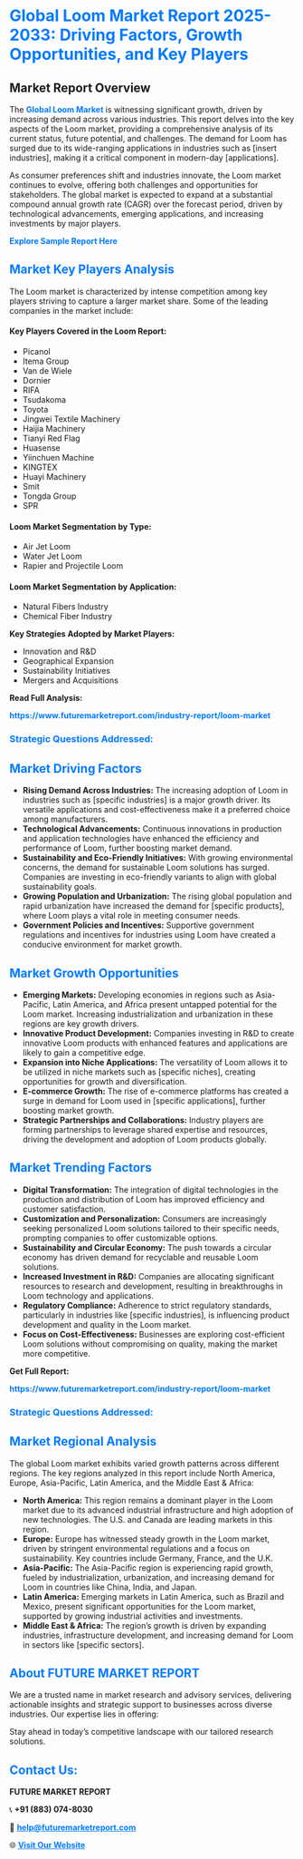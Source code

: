 <h1 style="color: #007BFF;">Global Loom Market Report 2025-2033: Driving Factors, Growth Opportunities, and Key Players</h1>

<section id="overview">
<h2>Market Report Overview</h2>
<p>The <a href="https://www.futuremarketreport.com/industry-report/loom-market" style="color: #007BFF; text-decoration: none;"><strong>Global Loom Market</strong></a> is witnessing significant growth, driven by increasing demand across various industries. This report delves into the key aspects of the Loom market, providing a comprehensive analysis of its current status, future potential, and challenges. The demand for Loom has surged due to its wide-ranging applications in industries such as [insert industries], making it a critical component in modern-day [applications].</p>
<p>As consumer preferences shift and industries innovate, the Loom market continues to evolve, offering both challenges and opportunities for stakeholders. The global market is expected to expand at a substantial compound annual growth rate (CAGR) over the forecast period, driven by technological advancements, emerging applications, and increasing investments by major players.</p>
</section>

<section id="overview">
<p><a href="https://www.futuremarketreport.com/request-sample/reportId=28410" style="color: #007BFF; text-decoration: none;"><strong>Explore Sample Report Here</strong></a></p>
</section>

<section id="key-players">
<h2 style="color: #007BFF;">Market Key Players Analysis</h2>
<p>The Loom market is characterized by intense competition among key players striving to capture a larger market share. Some of the leading companies in the market include:</p>
<h4>Key Players Covered in the Loom Report:</h4>
<ul><li>Picanol</li><li>Itema Group</li><li>Van de Wiele</li><li>Dornier</li><li>RIFA</li><li>Tsudakoma</li><li>Toyota</li><li>Jingwei Textile Machinery</li><li>Haijia Machinery</li><li>Tianyi Red Flag</li><li>Huasense</li><li>Yiinchuen Machine</li><li>KINGTEX</li><li>Huayi Machinery</li><li>Smit</li><li>Tongda Group</li><li>SPR</li></ul>
<h4>Loom Market Segmentation by Type:</h4>
<ul><li>Air Jet Loom</li><li>Water Jet Loom</li><li>Rapier and Projectile Loom</li></ul>

<h4>Loom Market Segmentation by Application:</h4>
<ul><li>Natural Fibers Industry</li><li>Chemical Fiber Industry</li></ul>
<p><strong>Key Strategies Adopted by Market Players:</strong></p>
<ul>
<li>Innovation and R&D</li>
<li>Geographical Expansion</li>
<li>Sustainability Initiatives</li>
<li>Mergers and Acquisitions</li>
</ul>
</section>

<section>
<p><strong>Read Full Analysis: </strong></p><a href="https://www.futuremarketreport.com/industry-report/loom-market" style="color: #007BFF; text-decoration: none;"><strong>https://www.futuremarketreport.com/industry-report/loom-market</strong></a>
<h3 style="color: #007BFF;">Strategic Questions Addressed:</h3>
</section>

<section id="driving-factors">
<h2 style="color: #007BFF;">Market Driving Factors</h2>
<ul>
<li><strong>Rising Demand Across Industries:</strong> The increasing adoption of Loom in industries such as [specific industries] is a major growth driver. Its versatile applications and cost-effectiveness make it a preferred choice among manufacturers.</li>
<li><strong>Technological Advancements:</strong> Continuous innovations in production and application technologies have enhanced the efficiency and performance of Loom, further boosting market demand.</li>
<li><strong>Sustainability and Eco-Friendly Initiatives:</strong> With growing environmental concerns, the demand for sustainable Loom solutions has surged. Companies are investing in eco-friendly variants to align with global sustainability goals.</li>
<li><strong>Growing Population and Urbanization:</strong> The rising global population and rapid urbanization have increased the demand for [specific products], where Loom plays a vital role in meeting consumer needs.</li>
<li><strong>Government Policies and Incentives:</strong> Supportive government regulations and incentives for industries using Loom have created a conducive environment for market growth.</li>
</ul>
</section>

<section id="growth-opportunities">
<h2 style="color: #007BFF;">Market Growth Opportunities</h2>
<ul>
<li><strong>Emerging Markets:</strong> Developing economies in regions such as Asia-Pacific, Latin America, and Africa present untapped potential for the Loom market. Increasing industrialization and urbanization in these regions are key growth drivers.</li>
<li><strong>Innovative Product Development:</strong> Companies investing in R&D to create innovative Loom products with enhanced features and applications are likely to gain a competitive edge.</li>
<li><strong>Expansion into Niche Applications:</strong> The versatility of Loom allows it to be utilized in niche markets such as [specific niches], creating opportunities for growth and diversification.</li>
<li><strong>E-commerce Growth:</strong> The rise of e-commerce platforms has created a surge in demand for Loom used in [specific applications], further boosting market growth.</li>
<li><strong>Strategic Partnerships and Collaborations:</strong> Industry players are forming partnerships to leverage shared expertise and resources, driving the development and adoption of Loom products globally.</li>
</ul>
</section>

<section id="trending-factors">
<h2 style="color: #007BFF;">Market Trending Factors</h2>
<ul>
<li><strong>Digital Transformation:</strong> The integration of digital technologies in the production and distribution of Loom has improved efficiency and customer satisfaction.</li>
<li><strong>Customization and Personalization:</strong> Consumers are increasingly seeking personalized Loom solutions tailored to their specific needs, prompting companies to offer customizable options.</li>
<li><strong>Sustainability and Circular Economy:</strong> The push towards a circular economy has driven demand for recyclable and reusable Loom solutions.</li>
<li><strong>Increased Investment in R&D:</strong> Companies are allocating significant resources to research and development, resulting in breakthroughs in Loom technology and applications.</li>
<li><strong>Regulatory Compliance:</strong> Adherence to strict regulatory standards, particularly in industries like [specific industries], is influencing product development and quality in the Loom market.</li>
<li><strong>Focus on Cost-Effectiveness:</strong> Businesses are exploring cost-efficient Loom solutions without compromising on quality, making the market more competitive.</li>
</ul>
</section>

<section>
<p><strong>Get Full Report: </strong></p><a href="https://www.futuremarketreport.com/industry-report/loom-market" style="color: #007BFF; text-decoration: none;"><strong>https://www.futuremarketreport.com/industry-report/loom-market</strong></a>
<h3 style="color: #007BFF;">Strategic Questions Addressed:</h3>
</section>


<section id="regional-analysis">
<h2 style="color: #007BFF;">Market Regional Analysis</h2>
<p>The global Loom market exhibits varied growth patterns across different regions. The key regions analyzed in this report include North America, Europe, Asia-Pacific, Latin America, and the Middle East & Africa:</p>
<ul>
<li><strong>North America:</strong> This region remains a dominant player in the Loom market due to its advanced industrial infrastructure and high adoption of new technologies. The U.S. and Canada are leading markets in this region.</li>
<li><strong>Europe:</strong> Europe has witnessed steady growth in the Loom market, driven by stringent environmental regulations and a focus on sustainability. Key countries include Germany, France, and the U.K.</li>
<li><strong>Asia-Pacific:</strong> The Asia-Pacific region is experiencing rapid growth, fueled by industrialization, urbanization, and increasing demand for Loom in countries like China, India, and Japan.</li>
<li><strong>Latin America:</strong> Emerging markets in Latin America, such as Brazil and Mexico, present significant opportunities for the Loom market, supported by growing industrial activities and investments.</li>
<li><strong>Middle East & Africa:</strong> The region’s growth is driven by expanding industries, infrastructure development, and increasing demand for Loom in sectors like [specific sectors].</li>
</ul>
</section>

<footer>
<h2 style="color: #007BFF;">About FUTURE MARKET REPORT</h2>
<p>We are a trusted name in market research and advisory services, delivering actionable insights and strategic support to businesses across diverse industries. Our expertise lies in offering:</p>

<p>Stay ahead in today’s competitive landscape with our tailored research solutions.</p>

<h2 style="color: #007BFF;">Contact Us:</h2>
<p><strong>FUTURE MARKET REPORT</strong></p>
<p>📞 <strong>+91 (883) 074-8030</strong></p>
<p>📧 <strong><a href="mailto:help@futuremarketreport.com" style="color: #007BFF;">help@futuremarketreport.com</a></strong></p>
<p>🌐 <strong><a href="https://www.futuremarketreport.com/" style="color: #007BFF;">Visit Our Website</a></strong></p>
</footer>